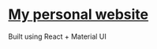 # <a href='https://noura-ah.github.io/personal-website/'>My personal website</a>
Built using React + Material UI
